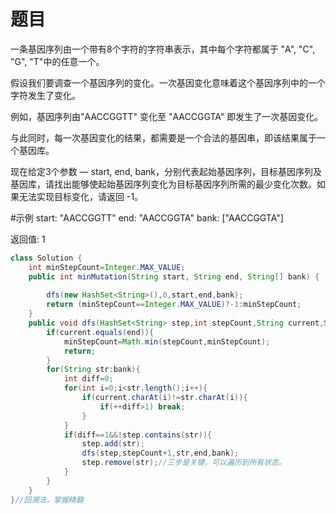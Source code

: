 # 题目
一条基因序列由一个带有8个字符的字符串表示，其中每个字符都属于 "A", "C", "G", "T"中的任意一个。

假设我们要调查一个基因序列的变化。一次基因变化意味着这个基因序列中的一个字符发生了变化。

例如，基因序列由"AACCGGTT" 变化至 "AACCGGTA" 即发生了一次基因变化。

与此同时，每一次基因变化的结果，都需要是一个合法的基因串，即该结果属于一个基因库。

现在给定3个参数 — start, end, bank，分别代表起始基因序列，目标基因序列及基因库，请找出能够使起始基因序列变化为目标基因序列所需的最少变化次数。如果无法实现目标变化，请返回 -1。

#示例
start: "AACCGGTT"
end:   "AACCGGTA"
bank: ["AACCGGTA"]

返回值: 1
```Java
class Solution {
    int minStepCount=Integer.MAX_VALUE;
    public int minMutation(String start, String end, String[] bank) {
        
        dfs(new HashSet<String>(),0,start,end,bank);
        return (minStepCount==Integer.MAX_VALUE)?-1:minStepCount;
    }
    public void dfs(HashSet<String> step,int stepCount,String current,String end,String [] bank){
        if(current.equals(end)){
            minStepCount=Math.min(stepCount,minStepCount);
            return; 
        }
        for(String str:bank){
            int diff=0;
            for(int i=0;i<str.length();i++){
                if(current.charAt(i)!=str.charAt(i)){
                    if(++diff>1) break;
                }
            }
            if(diff==1&&!step.contains(str)){
                step.add(str);
                dfs(step,stepCount+1,str,end,bank);
                step.remove(str);//三步是关键，可以遍历到所有状态。
            }
        }
    }
}//回溯法，掌握精髓
```
